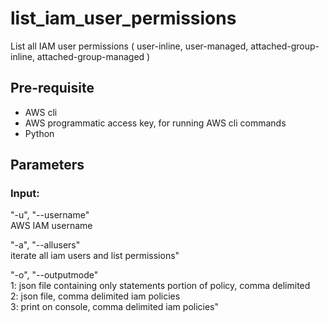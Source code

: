# list_iam_user_permissions
List all IAM user permissions ( user-inline, user-managed, attached-group-inline, attached-group-managed )

## Pre-requisite
* AWS cli
* AWS programmatic access key, for running AWS cli commands
* Python

## Parameters
### Input:
"-u", "--username"  
AWS IAM username  


"-a", "--allusers"  
iterate all iam users and list permissions"  
                    

"-o", "--outputmode"  
1: json file containing only statements portion of policy, comma delimited  
2: json file, comma delimited iam policies   
3: print on console, comma delimited iam policies"  
